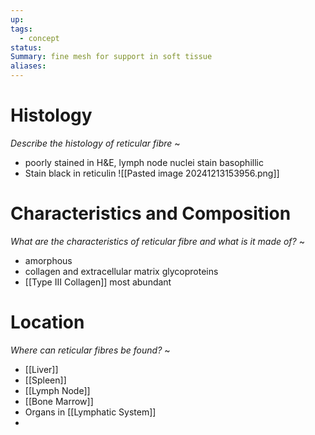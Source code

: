 ```yaml
---
up: 
tags:
  - concept
status: 
Summary: fine mesh for support in soft tissue
aliases:
---
```

# Histology
*Describe the histology of reticular fibre*
~
- poorly stained in H&E, lymph node nuclei stain basophillic
- Stain black in reticulin
![[Pasted image 20241213153956.png]]

# Characteristics and Composition
*What are the characteristics of reticular fibre and what is it made of?*
~
- amorphous
- collagen and extracellular matrix glycoproteins
- [[Type III Collagen]] most abundant

# Location
*Where can reticular fibres be found?*
~
- [[Liver]]
- [[Spleen]]
- [[Lymph Node]]
- [[Bone Marrow]]
- Organs in [[Lymphatic System]]
- 